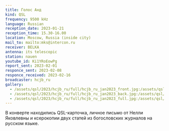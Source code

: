 ```yaml
---
title: Голос Анд
kind: QSL
frequency: 9500 kHz
language: Russian
reception_date: 2023-01-21
reception_time: 15.30-16.00
location: Moscow, Russia (inside city)
mail_to: mailto:mks@intercon.ru
receiver: BELKA
antenna: its telescopic
station: nauen
youtube_id: Ki1YRoEowPg
report_sent: 2023-02-01
responce_sent: 2023-02-08
responce_received: 2023-02-16
broadcaster: hcjb_ru
gallery:
  - /assets/qsl/2023/hcjb_ru/full/hcjb_ru_jan2023_front.jpg:/assets/qsl/2023/hcjb_ru/small/hcjb_ru_jan2023_front.jpg
  - /assets/qsl/2023/hcjb_ru/full/hcjb_ru_jan2023_back.jpg:/assets/qsl/2023/hcjb_ru/small/hcjb_ru_jan2023_back.jpg
  - /assets/qsl/2023/hcjb_ru/full/hcjb_ru_jan2023_full.jpg:/assets/qsl/2023/hcjb_ru/small/hcjb_ru_jan2023_full.jpg
---
```


В конверте находились QSL-карточка, личное письмо от Нелли Яковлевны
и ксерокопии двух статей из богословских журналов на русском языке.
